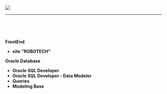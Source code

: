 <img src="https://github.com/ZoranKJava/gifs/blob/master/eng-logo-pos.png">

<hr/>

</br>
</br>
</br>


<b>FrontEnd
 * site "ROBOTECH"


<b>Oracle Database
 * Oracle SQL Developer
 * Oracle SQL Developer - Data Modeler
 * Queries
 * Modeling Base 

